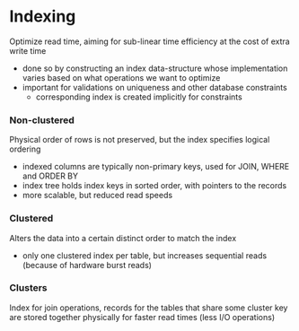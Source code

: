 # Indexing
Optimize read time, aiming for sub-linear time efficiency at the cost of extra write time
- done so by constructing an index data-structure whose implementation varies based on what operations we want to optimize
- important for validations on uniqueness and other database constraints
  - corresponding index is created implicitly for constraints

### Non-clustered
Physical order of rows is not preserved, but the index specifies logical ordering
- indexed columns are typically non-primary keys, used for JOIN, WHERE and ORDER BY
- index tree holds index keys in sorted order, with pointers to the records
- more scalable, but reduced read speeds

### Clustered
Alters the data into a certain distinct order to match the index
- only one clustered index per table, but increases sequential reads (because of hardware burst reads)

### Clusters
Index for join operations, records for the tables that share some cluster key are stored together physically for faster read times (less I/O operations)
